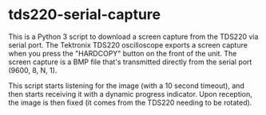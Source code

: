 # tds220-serial-capture
This is a Python 3 script to download a screen capture from the TDS220 via serial port. The Tektronix TDS220 oscilloscope exports a screen capture when you press the "HARDCOPY" button on the front of the unit. The screen capture is a BMP file that's transmitted directly from the serial port (9600, 8, N, 1).

This script starts listening for the image (with a 10 second timeout), and then starts receiving it with a dynamic progress indicator. Upon reception, the  image is then fixed (it comes from the TDS220 needing to be rotated).

